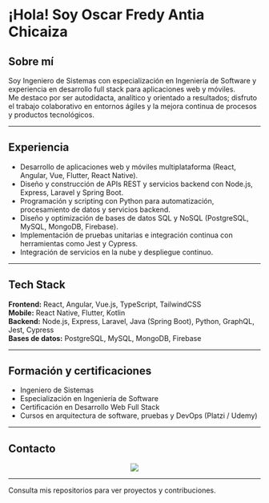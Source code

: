 # ¡Hola! Soy Oscar Fredy Antia Chicaiza

## Sobre mí
Soy Ingeniero de Sistemas con especialización en Ingeniería de Software y experiencia en desarrollo full stack para aplicaciones web y móviles.  
Me destaco por ser autodidacta, analítico y orientado a resultados; disfruto el trabajo colaborativo en entornos ágiles y la mejora continua de procesos y productos tecnológicos.

---

## Experiencia
- Desarrollo de aplicaciones web y móviles multiplataforma (React, Angular, Vue, Flutter, React Native).  
- Diseño y construcción de APIs REST y servicios backend con Node.js, Express, Laravel y Spring Boot.  
- Programación y scripting con Python para automatización, procesamiento de datos y servicios backend.  
- Diseño y optimización de bases de datos SQL y NoSQL (PostgreSQL, MySQL, MongoDB, Firebase).  
- Implementación de pruebas unitarias e integración continua con herramientas como Jest y Cypress.  
- Integración de servicios en la nube y despliegue continuo.

---

## Tech Stack

**Frontend:** React, Angular, Vue.js, TypeScript, TailwindCSS  
**Mobile:** React Native, Flutter, Kotlin  
**Backend:** Node.js, Express, Laravel, Java (Spring Boot), Python, GraphQL, Jest, Cypress  
**Bases de datos:** PostgreSQL, MySQL, MongoDB, Firebase

---

## Formación y certificaciones
- Ingeniero de Sistemas  
- Especialización en Ingeniería de Software  
- Certificación en Desarrollo Web Full Stack  
- Cursos en arquitectura de software, pruebas y DevOps (Platzi / Udemy)

---

## Contacto
<div align="center">
  <a href="https://www.linkedin.com/in/oscarantia/" target="_blank">
    <img src="https://img.shields.io/badge/LinkedIn-0077B5?style=for-the-badge&logo=linkedin&logoColor=white"/>
  </a>
</div>

---

Consulta mis repositorios para ver proyectos y contribuciones.

